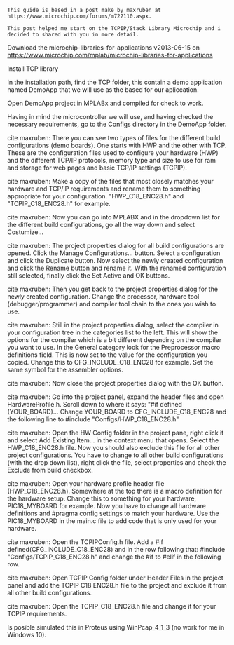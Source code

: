     This guide is based in a post make by maxruben at https://www.microchip.com/forums/m722110.aspx.

    This post helped me start on the TCPIP/Stack Library Microchip and i decided to shared with you in more detail.

 Download the microchip-libraries-for-applications v2013-06-15 on https://www.microchip.com/mplab/microchip-libraries-for-applications

 Install TCP library

 In the installation path, find the TCP folder, this contain a demo application named DemoApp that we will use as the based for our apliccation.

 Open DemoApp project in MPLABx and compiled for check to work.

 Having in mind the microcontroller we will use, and having checked the necessary requirements, go to the Configs directory in the DemoApp folder. 

 cite maxruben: There you can see two types of files for the different build configurations (demo boards). One starts with HWP and the other with TCP. These are the configuration files used to configure your hardware (HWP) and the different TCP/IP protocols, memory type and size to use for ram and storage for web pages and basic TCP/IP settings (TCPIP).

 cite maxruben: Make a copy of the files that most closely matches your hardware and TCP/IP requirements and rename them to something appropriate for your configuration. "HWP_C18_ENC28.h" and "TCPIP_C18_ENC28.h" for example.

 cite maxruben: Now you can go into MPLABX and in the dropdown list for the different build configurations, go all the way down and select Costumize...

 cite maxruben: The project properties dialog for all build configurations are opened. Click the Manage Configurations... button. Select a configuration and click the Duplicate button. Now select the newly created configuration and click the Rename button and rename it. With the renamed configuration still selected, finally click the Set Active and OK buttons.

 cite maxruben: Then you get back to the project properties dialog for the newly created configuration. Change the processor, hardware tool (debugger/programmer) and compiler tool chain to the ones you wish to use.

 cite maxruben: Still in the project properties dialog, select the compiler in your configuration tree in the categories list to the left. This will show the options for the compiler which is a bit different depending on the compiler you want to use. In the General category look for the Preprocessor macro definitions field. This is now set to the value for the configuration you copied. Change this to CFG_INCLUDE_C18_ENC28 for example. Set the same symbol for the assembler options.

 cite maxruben:  Now close the project properties dialog with the OK button.

 cite maxruben:  Go into the project panel, expand the header files and open HardwareProfile.h. Scroll down to where it says:
"#if defined (YOUR_BOARD)...
Change YOUR_BOARD to CFG_INCLUDE_C18_ENC28 and the following line to #include "Configs/HWP_C18_ENC28.h"

 cite maxruben: Open the HW Config folder in the project pane, right click it and select Add Existing Item... in the context menu that opens. Select the HWP_C18_ENC28.h file. Now you should also exclude this file for all other project configurations. You have to change to all other build configurations (with the drop down list), right click the file, select properties and check the Exclude from build checkbox.

 cite maxruben: Open your hardware profile header file (HWP_C18_ENC28.h). Somewhere at the top there is a macro definition for the hardware setup. Change this to something for your hardware, PIC18_MYBOARD for example. Now you have to change all hardware definitions and #pragma config settings to match your hardware. Use the PIC18_MYBOARD in the main.c file to add code that is only used for your hardware.

 cite maxruben: Open the TCPIPConfig.h file. Add a #if defined(CFG_INCLUDE_C18_ENC28) and in the row following that: #include "Configs/TCPIP_C18_ENC28.h" and change the #if to #elif in the following row.

 cite maxruben: Open TCPIP Config folder under Header Files in the project panel and add the TCPIP C18 ENC28.h file to the project and exclude it from all other build configurations.

 cite maxruben: Open the TCPIP_C18_ENC28.h file and change it for your TCPIP requirements.

 Is posible simulated this in Proteus using WinPcap_4_1_3 (no work for me in Windows 10). 